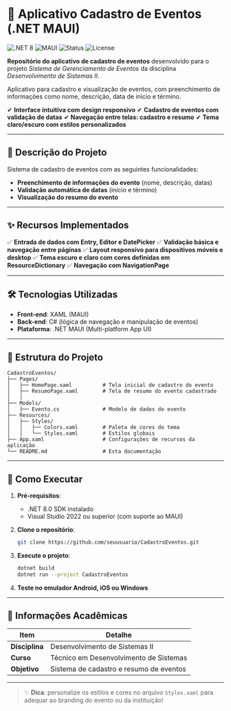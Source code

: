 # 🎉 Aplicativo Cadastro de Eventos (.NET MAUI)

![.NET 8](https://img.shields.io/badge/.NET-8.0-blueviolet)
![MAUI](https://img.shields.io/badge/Mobile-MAUI-ff69b4)
![Status](https://img.shields.io/badge/Status-Concluído-brightgreen) 
![License](https://img.shields.io/badge/Licença-MIT-blue)

**Repositório do aplicativo de cadastro de eventos** desenvolvido para o projeto *Sistema de Gerenciamento de Eventos* da disciplina *Desenvolvimento de Sistemas II*.

Aplicativo para cadastro e visualização de eventos, com preenchimento de informações como nome, descrição, data de início e término.

✔ **Interface intuitiva com design responsivo**
✔ **Cadastro de eventos com validação de datas**
✔ **Navegação entre telas: cadastro e resumo**
✔ **Tema claro/escuro com estilos personalizados**

---

## 📝 Descrição do Projeto

Sistema de cadastro de eventos com as seguintes funcionalidades:

* **Preenchimento de informações do evento** (nome, descrição, datas)
* **Validação automática de datas** (início e término)
* **Visualização do resumo do evento**

---

## ✨ Recursos Implementados

✅ **Entrada de dados com Entry, Editor e DatePicker**
✅ **Validação básica e navegação entre páginas**
✅ **Layout responsivo para dispositivos móveis e desktop**
✅ **Tema escuro e claro com cores definidas em ResourceDictionary**
✅ **Navegação com NavigationPage**

---

## 🛠 Tecnologias Utilizadas

* **Front-end**: XAML (MAUI)
* **Back-end**: C# (lógica de navegação e manipulação de eventos)
* **Plataforma**: .NET MAUI (Multi-platform App UI)

---

## 📂 Estrutura do Projeto

```
CadastroEventos/  
├── Pages/  
│   ├── HomePage.xaml          # Tela inicial de cadastro do evento  
│   ├── ResumoPage.xaml        # Tela de resumo do evento cadastrado  
│   |
├── Models/  
│   ├── Evento.cs              # Modelo de dados do evento  
├── Resources/  
│   ├── Styles/  
│   │   ├── Colors.xaml        # Paleta de cores do tema  
│   │   └── Styles.xaml        # Estilos globais  
├── App.xaml                   # Configurações de recursos da aplicação  
└── README.md                  # Esta documentação  
```

---

## 🚀 Como Executar

1. **Pré-requisitos**:

   * .NET 8.0 SDK instalado
   * Visual Studio 2022 ou superior (com suporte ao MAUI)

2. **Clone o repositório**:

   ```bash
   git clone https://github.com/seuusuario/CadastroEventos.git  
   ```

3. **Execute o projeto**:

   ```bash
   dotnet build  
   dotnet run --project CadastroEventos  
   ```

4. **Teste no emulador Android, iOS ou Windows**

---

## 📌 Informações Acadêmicas

| Item           | Detalhe                                 |
| -------------- | --------------------------------------- |
| **Disciplina** | Desenvolvimento de Sistemas II          |
| **Curso**      | Técnico em Desenvolvimento de Sistemas  |
| **Objetivo**   | Sistema de cadastro e resumo de eventos |

---

> ✨ **Dica**: personalize os estilos e cores no arquivo `Styles.xaml` para adequar ao branding do evento ou da instituição!
